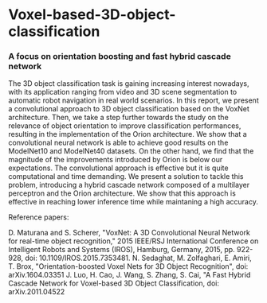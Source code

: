 # Voxel-based-3D-object-classification
### A focus on orientation boosting and fast hybrid cascade network

The 3D object classification task is gaining increasing
interest nowadays, with its application ranging from
video and 3D scene segmentation to automatic robot navigation
in real world scenarios. In this report, we present a
convolutional approach to 3D object classification based on the
VoxNet architecture. Then, we take a step further towards
the study on the relevance of object orientation to improve
classification performances, resulting in the implementation of
the Orion architecture. We show that a convolutional neural
network is able to achieve good results on the ModelNet10
and ModelNet40 datasets. On the other hand, we find that the
magnitude of the improvements introduced by Orion is below
our expectations. The convolutional approach is effective but
it is quite computational and time demanding. We present a
solution to tackle this problem, introducing a hybrid cascade
network composed of a multilayer perceptron and the Orion
architecture. We show that this approach is effective in reaching
lower inference time while maintaning a high accuracy.

Reference papers:

D. Maturana and S. Scherer, "VoxNet: A 3D Convolutional Neural Network for real-time object recognition," 2015 IEEE/RSJ International Conference on Intelligent Robots and Systems (IROS), Hamburg, Germany, 2015, pp. 922-928, doi: 10.1109/IROS.2015.7353481.
N. Sedaghat, M. Zolfaghari, E. Amiri, T. Brox, "Orientation-boosted Voxel Nets for 3D Object Recognition", doi: arXiv.1604.03351
J. Luo, H. Cao, J. Wang, S. Zhang, S. Cai, "A Fast Hybrid Cascade Network for Voxel-based 3D Object Classification, doi: arXiv.2011.04522

